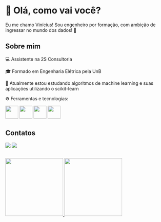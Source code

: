 # 👋 Olá, como vai você? 

Eu me chamo Vinícius! Sou engenheiro por formação, com ambição de ingressar no mundo dos dados! 🎲

## Sobre mim

💻 Assistente na 2S Consultoria

🎓 Formado em Engenharia Elétrica pela UnB

🌱 Atualmente estou estudando algoritmos de machine learning e suas aplicações utilizando o scikit-learn

⚙ Ferramentas e tecnologias:
  
  <img src="https://cdn.jsdelivr.net/gh/devicons/devicon/icons/python/python-original-wordmark.svg" width="40" height="40"/>  <img src="https://cdn.jsdelivr.net/gh/devicons/devicon/icons/pandas/pandas-original-wordmark.svg" width="40" height="40"/>  <img src="https://cdn.jsdelivr.net/gh/devicons/devicon/icons/numpy/numpy-original-wordmark.svg" width="40" height="40"/>  <img src="https://cdn.jsdelivr.net/gh/devicons/devicon/icons/mysql/mysql-original-wordmark.svg" width="40" height="40"/> 
          
## Contatos

<div>
<a href="https://www.linkedin.com/in/viniciusendo/" target="_blank"><img loading="lazy" src="https://img.shields.io/badge/-LinkedIn-%230077B5?style=for-the-badge&logo=linkedin&logoColor=white" target="_blank"></a>  <a href = "mailto:vinicius_endo@outlook.com"><img loading="lazy" src="https://img.shields.io/badge/Microsoft_Outlook-0078D4?style=for-the-badge&logo=microsoft-outlook&logoColor=white" target="_blank"></a>
</div>

## 
<div>
<a href="https://github.com/viniciusendo">
<img loading="lazy" height="180em" src="https://github-readme-stats.vercel.app/api/top-langs/?username=viniciusendo&layout=compact&langs_count=7&theme=dracula"/>
<img loading="lazy" height="180em" src="https://github-readme-stats.vercel.app/api?username=viniciusendo&show_icons=true&theme=dracula&include_all_commits=true&count_private=true"/>
</div>
          


